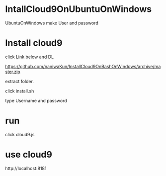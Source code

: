 # IntallCloud9OnUbuntuOnWindows
UbuntuOnWindows
make User and password 

# Install cloud9

click Link below and DL

https://github.com/naniwaKun/InstallCloud9OnBashOnWindows/archive/master.zip

extract folder.

click install.sh

type Username and password 

# run

click cloud9.js

# use cloud9

http://localhost:8181

